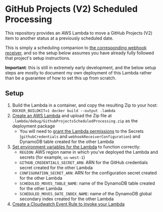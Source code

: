 # GitHub Projects (V2) Scheduled Processing #

This repository provides an AWS Lambda to move a GitHub Projects (V2) item to another status at a previously scheduled date.

This is simply a scheduling companion to [the corresponding webhook receiver](https://github.com/MPLew-is/github-projects-webhook-receiver), and so the setup below assumes you have already fully followed that project's setup instructions.

**Important**: this is still in extremely early development, and the below setup steps are mostly to document my own deployment of this Lambda rather than be a guarantee of how to set this up from scratch.


## Setup ##

1. Build the Lambda in a container, and copy the resulting Zip to your host: `DOCKER_BUILDKIT=1 docker build --output .lambda`
2. [Create an AWS Lambda](https://docs.aws.amazon.com/lambda/latest/dg/getting-started.html) and upload the Zip file at `.lambda/debug/GithubProjectsScheduledProcessing.zip` as the deployment package
	- You will need to [grant the Lambda permissions](https://docs.aws.amazon.com/lambda/latest/dg/lambda-permissions.html) to the Secrets (`githubCredentials` and `webhookReceiverConfiguration`) and DynamoDB table created for the other Lambda
3. [Set environment variables for the Lambda](https://docs.aws.amazon.com/lambda/latest/dg/configuration-envvars.html) to function correctly:
	- `REGION`: AWS region name in which you've deployed the Lambda and secrets (for example, `us-west-1`)
	- `GITHUB_CREDENTIALS_SECRET_ARN`: ARN for the GitHub credentials secret created for the other Lambda
	- `CONFIGURATION_SECRET_ARN`: ARN for the configuration secret created for the other Lambda
	- `SCHEDULED_MOVES_TABLE_NAME`: name of the DynamoDB table created for the other Lambda
	- `SCHEDULED_MOVES_DATE_INDEX_NAME`: name of the DynamoDB global secondary index created for the other Lambda
4. [Create a Cloudwatch Event Rule to invoke your Lambda](https://docs.aws.amazon.com/AmazonCloudWatch/latest/events/RunLambdaSchedule.html)
